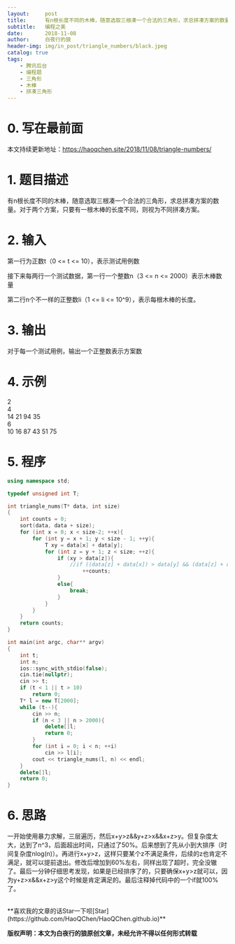 ```yaml
---
layout:     post
title:      有n根长度不同的木棒，随意选取三根凑一个合法的三角形，求总拼凑方案的数量（2018腾讯软件开发-后台开发方向秋招补考试题第三题）
subtitle:   编程之美
date:       2018-11-08
author:     白夜行的狼
header-img: img/in_post/triangle_numbers/black.jpeg
catalog: true
tags:
    - 腾讯后台
    - 编程题
    - 三角形
    - 木棒
    - 拼凑三角形
--- 
```

# 0. 写在最前面
本文持续更新地址：<https://haoqchen.site/2018/11/08/triangle-numbers/>
# 1. 题目描述
有n根长度不同的木棒，随意选取三根凑一个合法的三角形，求总拼凑方案的数量。对于两个方案，只要有一根木棒的长度不同，则视为不同拼凑方案。
# 2. 输入
第一行为正数t（0 <= t <= 10），表示测试用例数

接下来每两行一个测试数据，第一行一个整数n（3 <= n <= 2000）表示木棒数量

第二行n个不一样的正整数li（1 <= li <= 10^9），表示每根木棒的长度。
# 3. 输出
对于每一个测试用例，输出一个正整数表示方案数
# 4. 示例
2  
4  
14 21 94 35  
6  
10 16 87 43 51 75  
# 5. 程序
```cpp
using namespace std;

typedef unsigned int T;

int triangle_nums(T* data, int size)
{
    int counts = 0;
    sort(data, data + size);
    for (int x = 0; x < size-2; ++x){
        for (int y = x + 1; y < size - 1; ++y){
            T xy = data[x] + data[y];
            for (int z = y + 1; z < size; ++z){
                if (xy > data[z]){
                    //if ((data[z] + data[x]) > data[y] && (data[z] + data[y]) > data[x])
                        ++counts;
                }
                else{
                    break;
                }
            }
        }
    }
    return counts;
}

int main(int argc, char** argv)
{
    int t;
    int n;
    ios::sync_with_stdio(false);
    cin.tie(nullptr);
    cin >> t;
    if (t < 1 || t > 10)
        return 0;
    T* l = new T[2000];
    while (t--){
        cin >> n;
        if (n < 3 || n > 2000){
            delete[]l;
            return 0;
        }
        for (int i = 0; i < n; ++i)
            cin >> l[i];
        cout << triangle_nums(l, n) << endl;
    }
    delete[]l;
    return 0;
}
```

# 6. 思路
一开始使用暴力求解，三层遍历，然后x+y>z&&y+z>x&&x+z>y。但复杂度太大，达到了n^3，后面超出时间，只通过了50%。后来想到了先从小到大排序（时间复杂度nlog(n)）。再进行x+y>z，这样只要某个z不满足条件，后续的z也肯定不满足，就可以提前退出。修改后增加到60%左右，同样出现了超时，完全没辙了。最后一分钟仔细思考发现，如果是已经排序了的，只要确保x+y>z就可以，因为y+z>x&&x+z>y这个时候是肯定满足的。最后注释掉代码中的一个if就100%了。


  
<br>
**喜欢我的文章的话Star一下呗[Star](https://github.com/HaoQChen/HaoQChen.github.io)**

**版权声明：本文为白夜行的狼原创文章，未经允许不得以任何形式转载**
